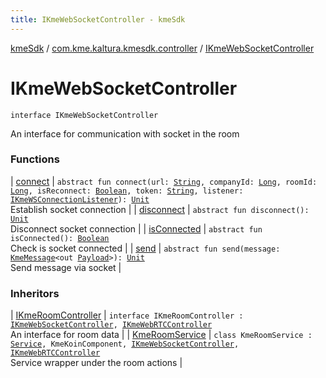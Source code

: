 ```yaml
---
title: IKmeWebSocketController - kmeSdk
---
```


[kmeSdk](../../index.html) / [com.kme.kaltura.kmesdk.controller](../index.html) / [IKmeWebSocketController](./index.html)

# IKmeWebSocketController

`interface IKmeWebSocketController`

An interface for communication with socket in the room

### Functions

| [connect](connect.html) | `abstract fun connect(url: `[`String`](https://kotlinlang.org/api/latest/jvm/stdlib/kotlin/-string/index.html)`, companyId: `[`Long`](https://kotlinlang.org/api/latest/jvm/stdlib/kotlin/-long/index.html)`, roomId: `[`Long`](https://kotlinlang.org/api/latest/jvm/stdlib/kotlin/-long/index.html)`, isReconnect: `[`Boolean`](https://kotlinlang.org/api/latest/jvm/stdlib/kotlin/-boolean/index.html)`, token: `[`String`](https://kotlinlang.org/api/latest/jvm/stdlib/kotlin/-string/index.html)`, listener: `[`IKmeWSConnectionListener`](../../com.kme.kaltura.kmesdk.ws/-i-kme-w-s-connection-listener/index.html)`): `[`Unit`](https://kotlinlang.org/api/latest/jvm/stdlib/kotlin/-unit/index.html)<br>Establish socket connection |
| [disconnect](disconnect.html) | `abstract fun disconnect(): `[`Unit`](https://kotlinlang.org/api/latest/jvm/stdlib/kotlin/-unit/index.html)<br>Disconnect socket connection |
| [isConnected](is-connected.html) | `abstract fun isConnected(): `[`Boolean`](https://kotlinlang.org/api/latest/jvm/stdlib/kotlin/-boolean/index.html)<br>Check is socket connected |
| [send](send.html) | `abstract fun send(message: `[`KmeMessage`](../../com.kme.kaltura.kmesdk.ws.message/-kme-message/index.html)`<out `[`Payload`](../../com.kme.kaltura.kmesdk.ws.message/-kme-message/-payload/index.html)`>): `[`Unit`](https://kotlinlang.org/api/latest/jvm/stdlib/kotlin/-unit/index.html)<br>Send message via socket |

### Inheritors

| [IKmeRoomController](../-i-kme-room-controller/index.html) | `interface IKmeRoomController : `[`IKmeWebSocketController`](./index.html)`, `[`IKmeWebRTCController`](../-i-kme-web-r-t-c-controller/index.html)<br>An interface for room data |
| [KmeRoomService](../../com.kme.kaltura.kmesdk.service/-kme-room-service/index.html) | `class KmeRoomService : `[`Service`](https://developer.android.com/reference/android/app/Service.html)`, KmeKoinComponent, `[`IKmeWebSocketController`](./index.html)`, `[`IKmeWebRTCController`](../-i-kme-web-r-t-c-controller/index.html)<br>Service wrapper under the room actions |

